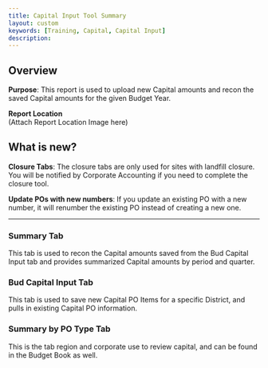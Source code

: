 ```yaml
---
title: Capital Input Tool Summary
layout: custom
keywords: [Training, Capital, Capital Input]
description: 
---
```


## Overview

**Purpose**:  This report is used to upload new Capital amounts and recon the saved Capital amounts for the given Budget Year.

**Report Location**<br>
(Attach Report Location Image here)

## What is new?

**Closure Tabs**:
The closure tabs are only used for sites with landfill closure. You will be notified by Corporate Accounting if you need to complete the closure tool.

**Update POs with new numbers**:
If you update an existing PO with a new number, it will renumber the existing PO instead of creating a new one.

___
### Summary Tab

This tab is used to recon the Capital amounts saved from the Bud Capital Input tab and provides summarized Capital amounts by period and quarter.

### Bud Capital Input Tab

This tab is used to save new Capital PO Items for a specific District, and pulls in existing Capital PO information.

### Summary by PO Type Tab

This is the tab region and corporate use to review capital, and can be found in the Budget Book as well.